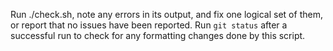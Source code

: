 Run ./check.sh, note any errors in its output, and fix one logical set of them,
or report that no issues have been reported. Run `git status` after a
successful run to check for any formatting changes done by this script.
